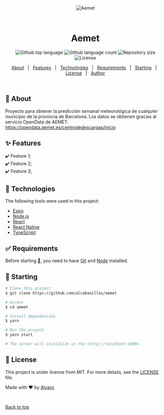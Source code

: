 <div align="center" id="top"> 
  <img src="./.github/app.gif" alt="Aemet" />

  &#xa0;

  <!-- <a href="https://aemet.netlify.app">Demo</a> -->
</div>

<h1 align="center">Aemet</h1>

<p align="center">
  <img alt="Github top language" src="https://img.shields.io/github/languages/top/alcabanillas/aemet?color=56BEB8">

  <img alt="Github language count" src="https://img.shields.io/github/languages/count/alcabanillas/aemet?color=56BEB8">

  <img alt="Repository size" src="https://img.shields.io/github/repo-size/alcabanillas/aemet?color=56BEB8">

  <img alt="License" src="https://img.shields.io/github/license/alcabanillas/aemet?color=56BEB8">

  <!-- <img alt="Github issues" src="https://img.shields.io/github/issues/alcabanillas/aemet?color=56BEB8" /> -->

  <!-- <img alt="Github forks" src="https://img.shields.io/github/forks/alcabanillas/aemet?color=56BEB8" /> -->

  <!-- <img alt="Github stars" src="https://img.shields.io/github/stars/alcabanillas/aemet?color=56BEB8" /> -->
</p>

<!-- Status -->

<!-- <h4 align="center"> 
	🚧  Aemet 🚀 Under construction...  🚧
</h4> 

<hr> -->

<p align="center">
  <a href="#dart-about">About</a> &#xa0; | &#xa0; 
  <a href="#sparkles-features">Features</a> &#xa0; | &#xa0;
  <a href="#rocket-technologies">Technologies</a> &#xa0; | &#xa0;
  <a href="#white_check_mark-requirements">Requirements</a> &#xa0; | &#xa0;
  <a href="#checkered_flag-starting">Starting</a> &#xa0; | &#xa0;
  <a href="#memo-license">License</a> &#xa0; | &#xa0;
  <a href="https://github.com/alcabanillas" target="_blank">Author</a>
</p>

<br>

## :dart: About ##

Proyecto para obtener la predicción semanal meteorológica de cualquier municipio de la provincia de Barcelona. Los datos se obtienen gracias al servicio OpenData de AEMET: https://opendata.aemet.es/centrodedescargas/inicio

## :sparkles: Features ##

:heavy_check_mark: Feature 1;\
:heavy_check_mark: Feature 2;\
:heavy_check_mark: Feature 3;

## :rocket: Technologies ##

The following tools were used in this project:

- [Expo](https://expo.io/)
- [Node.js](https://nodejs.org/en/)
- [React](https://pt-br.reactjs.org/)
- [React Native](https://reactnative.dev/)
- [TypeScript](https://www.typescriptlang.org/)

## :white_check_mark: Requirements ##

Before starting :checkered_flag:, you need to have [Git](https://git-scm.com) and [Node](https://nodejs.org/en/) installed.

## :checkered_flag: Starting ##

```bash
# Clone this project
$ git clone https://github.com/alcabanillas/aemet

# Access
$ cd aemet

# Install dependencies
$ yarn

# Run the project
$ yarn start

# The server will initialize in the <http://localhost:3000>
```

## :memo: License ##

This project is under license from MIT. For more details, see the [LICENSE](LICENSE.md) file.


Made with :heart: by <a href="https://github.com/alcabanillas" target="_blank">Alvaro</a>

&#xa0;

<a href="#top">Back to top</a>

